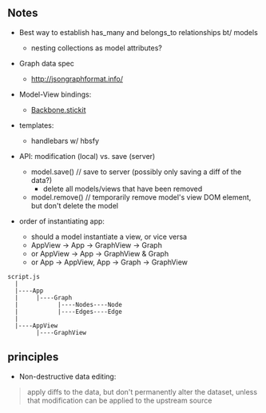 ## Notes
* Best way to establish has_many and belongs_to relationships bt/ models
  * nesting collections as model attributes?

* Graph data spec
  * http://jsongraphformat.info/

* Model-View bindings:
  * [Backbone.stickit](https://nytimes.github.io/backbone.stickit/)

* templates:
  * handlebars w/ hbsfy

* API: modification (local) vs. save (server)
  * model.save() // save to server (possibly only saving a diff of the data?)
    * delete all models/views that have been removed
  * model.remove() // temporarily remove model's view DOM element, but don't delete the model

* order of instantiating app:
  * should a model instantiate a view, or vice versa
  * AppView -> App -> GraphView -> Graph
  * or AppView -> App -> GraphView & Graph
  * or App -> AppView, App -> Graph -> GraphView

```
script.js
  |
  |----App
  |     |----Graph
  |           |----Nodes----Node
  |           |----Edges----Edge
  |
  |----AppView
        |----GraphView
```

## principles

* Non-destructive data editing: 
> apply diffs to the data, but don't permanently alter the dataset, unless that modification can be applied to the upstream source

